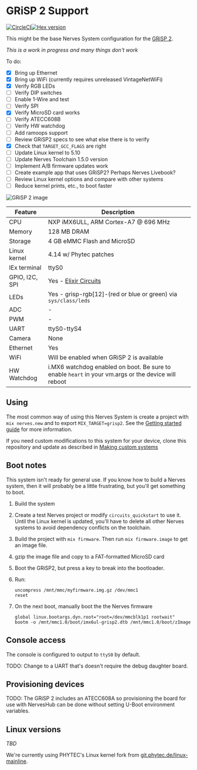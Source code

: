 # GRiSP 2 Support

[![CircleCI](https://circleci.com/gh/fhunleth/nerves_system_grisp2.svg?style=svg)](https://circleci.com/gh/fhunleth/nerves_system_grisp2)[![Hex version](https://img.shields.io/hexpm/v/nerves_system_grisp2.svg "Hex version")](https://hex.pm/packages/nerves_system_grisp2)

This might be the base Nerves System configuration for the [GRiSP
2](http://grisp.org/).

*This is a work in progress and many things don't work*

To do:

- [x] Bring up Ethernet
- [x] Bring up WiFi (currently requires unreleased VintageNetWiFi)
- [x] Verify RGB LEDs
- [ ] Verify DIP switches
- [ ] Enable 1-Wire and test
- [ ] Verify SPI
- [x] Verify MicroSD card works
- [ ] Verify ATECC608B
- [ ] Verify HW watchdog
- [ ] Add ramoops support
- [ ] Review GRiSP2 specs to see what else there is to verify
- [x] Check that `TARGET_GCC_FLAGS` are right
- [ ] Update Linux kernel to 5.10
- [ ] Update Nerves Toolchain 1.5.0 version
- [ ] Implement A/B firmware updates work
- [ ] Create example app that uses GRiSP2? Perhaps Nerves Livebook?
- [ ] Review Linux kernel options and compare with other systems
- [ ] Reduce kernel prints, etc., to boot faster

![GRiSP 2 image](assets/images/grisp2.jpg)

| Feature              | Description                     |
| -------------------- | ------------------------------- |
| CPU                  | NXP iMX6ULL, ARM Cortex-A7 @ 696 MHz |
| Memory               | 128 MB DRAM                     |
| Storage              | 4 GB eMMC Flash and MicroSD     |
| Linux kernel         | 4.14 w/ Phytec patches          |
| IEx terminal         | ttyS0                           |
| GPIO, I2C, SPI       | Yes - [Elixir Circuits](https://github.com/elixir-circuits) |
| LEDs                 | Yes - grisp-rgb[12]-(red or blue or green) via `sys/class/leds` |
| ADC                  | -                               |
| PWM                  | -                               |
| UART                 | ttyS0-ttyS4                     |
| Camera               | None                            |
| Ethernet             | Yes                             |
| WiFi                 | Will be enabled when GRiSP 2 is available  |
| HW Watchdog          | i.MX6 watchdog enabled on boot. Be sure to enable `heart` in your vm.args or the device will reboot |

## Using

The most common way of using this Nerves System is create a project with `mix
nerves.new` and to export `MIX_TARGET=grisp2`. See the [Getting started
guide](https://hexdocs.pm/nerves/getting-started.html#creating-a-new-nerves-app)
for more information.

If you need custom modifications to this system for your device, clone this
repository and update as described in [Making custom
systems](https://hexdocs.pm/nerves/systems.html#customizing-your-own-nerves-system)

## Boot notes

This system isn't ready for general use. If you know how to build a Nerves
system, then it will probably be a little frustrating, but you'll get something
to boot.

1. Build the system
2. Create a test Nerves project or modify `circuits_quickstart` to use it. Until
   the Linux kernel is updated, you'll have to delete all other Nerves systems
   to avoid dependency conflicts on the toolchain.
3. Build the project with `mix firmware`. Then run `mix firmware.image` to get
   an image file.
4. gzip the image file and copy to a FAT-formatted MicroSD card
5. Boot the GRiSP2, but press a key to break into the bootloader.
6. Run:

    ```
    uncompress /mnt/mmc/myfirmware.img.gz /dev/mmc1
    reset
    ```
7. On the next boot, manually boot the the Nerves firmware

    ```
    global linux.bootargs.dyn.root="root=/dev/mmcblk1p1 rootwait"
    bootm -o /mnt/mmc1.0/boot/imx6ul-grisp2.dtb /mnt/mmc1.0/boot/zImage
    ```

## Console access

The console is configured to output to `ttyS0` by default.

TODO: Change to a UART that's doesn't require the debug daughter board.

## Provisioning devices

TODO: The GRiSP 2 includes an ATECC608A so provisioning the board for use with
NervesHub can be done without setting U-Boot environment variables.

## Linux versions

*TBD*

We're currently using PHYTEC's Linux kernel fork from
[git.phytec.de/linux-mainline](git://git.phytec.de/linux-mainline).
